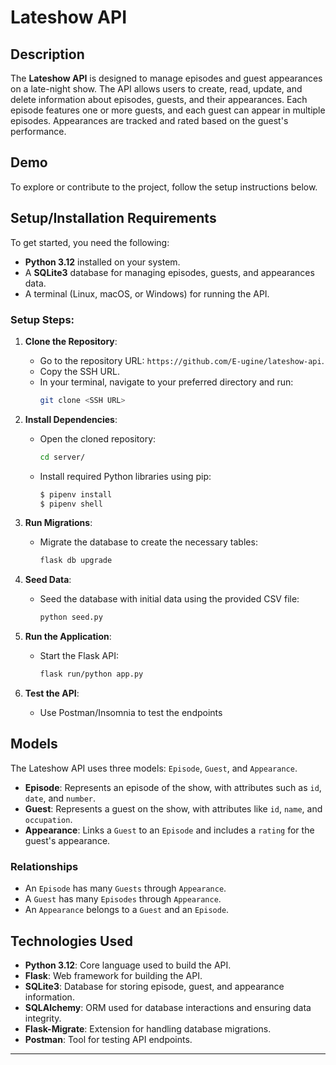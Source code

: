 # Lateshow API

## Description

The **Lateshow API** is designed to manage episodes and guest appearances on a late-night show. The API allows users to create, read, update, and delete information about episodes, guests, and their appearances. Each episode features one or more guests, and each guest can appear in multiple episodes. Appearances are tracked and rated based on the guest's performance.

## Demo

To explore or contribute to the project, follow the setup instructions below.

## Setup/Installation Requirements

To get started, you need the following:

- **Python 3.12** installed on your system.
- A **SQLite3** database for managing episodes, guests, and appearances data.
- A terminal (Linux, macOS, or Windows) for running the API.

### Setup Steps:

1. **Clone the Repository**:
   - Go to the repository URL: `https://github.com/E-ugine/lateshow-api`.
   - Copy the SSH URL.
   - In your terminal, navigate to your preferred directory and run:
     ```bash
     git clone <SSH URL>
     ```

2. **Install Dependencies**:
   - Open the cloned repository:
     ```bash
     cd server/
     ```
   - Install required Python libraries using pip:
     ```bash
     $ pipenv install 
     $ pipenv shell
     ```

3. **Run Migrations**:
   - Migrate the database to create the necessary tables:
     ```bash
     flask db upgrade
     ```

4. **Seed Data**:
   - Seed the database with initial data using the provided CSV file:
     ```bash
     python seed.py
     ```

5. **Run the Application**:
   - Start the Flask API:
     ```bash
     flask run/python app.py

     ```

6. **Test the API**:
   - Use Postman/Insomnia to test the endpoints 

## Models

The Lateshow API uses three models: `Episode`, `Guest`, and `Appearance`. 

- **Episode**: Represents an episode of the show, with attributes such as `id`, `date`, and `number`.
- **Guest**: Represents a guest on the show, with attributes like `id`, `name`, and `occupation`.
- **Appearance**: Links a `Guest` to an `Episode` and includes a `rating` for the guest's appearance.

### Relationships

- An `Episode` has many `Guests` through `Appearance`.
- A `Guest` has many `Episodes` through `Appearance`.
- An `Appearance` belongs to a `Guest` and an `Episode`.

## Technologies Used

- **Python 3.12**: Core language used to build the API.
- **Flask**: Web framework for building the API.
- **SQLite3**: Database for storing episode, guest, and appearance information.
- **SQLAlchemy**: ORM used for database interactions and ensuring data integrity.
- **Flask-Migrate**: Extension for handling database migrations.
- **Postman**: Tool for testing API endpoints.

---